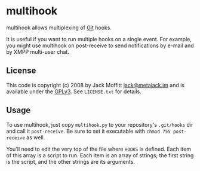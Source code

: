 # multihook

multihook allows multiplexing of [Git](http://git.or.cz) hooks. 

It is useful if you want to run multiple hooks on a single event.  For
example, you might use multihook on post-receive to send notifications
by e-mail and by XMPP multi-user chat.

## License

This code is copyright (c) 2008 by Jack Moffitt <jack@metajack.im> and
is available under the [GPLv3](http://www.gnu.org/licenses/gpl.html).
See `LICENSE.txt` for details.

## Usage

To use multihook, just copy `multihook.py` to your
repository's `.git/hooks` dir and call it `post-receive`. Be sure to
set it executable with `chmod 755 post-receive` as well.

You'll need to edit the very top of the file where `HOOKS` is
defined.  Each item of this array is a script to run.  Each item is an
array of strings; the first string is the script, and the other
strings are its arguments.
